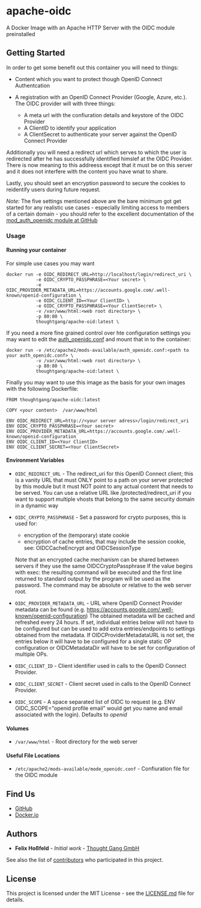 # apache-oidc

A Docker Image with an Apache HTTP Server with the OIDC module preinstalled

## Getting Started

In order to get some benefit out this container you will need to things:

* Content which you want to protect though OpenID Connect Authentcation
* A registration with an OpenID Connect Provider (Google, Azure, etc.).
  The OIDC provider will with three things:

    * A meta url with the confiuration details and keystore of the OIDC Provider
    * A ClientID to identify your application
    * A ClientSecret to authenticate your server against the OpenID Connect Provider

Additionally you will need a redirect url which serves to which the user is redirected after he
has successfully identified himslef at the OIDC Provider. There is now meaning to this 
addreess except that it must be on this server and it does not interfere with the content
you have wnat to share.

Lastly, you should seet an encryption password to secure the cookies to reidentify users during future 
request.

*Note:* The five settings mentioned above are the bare minimum got get started for any realistic use cases - especially limiting access to members of a certain domain - you should refer to the excellent  documentation of the [mod_auth_openidc module at GitHub](https://github.com/zmartzone/mod_auth_openidc)


### Usage

#### Running your container

For simple use cases you may want

```shell
docker run -e OIDC_REDIRECT_URL=http://localhost/login/redirect_uri \
           -e OIDC_CRYPTO_PASSPHRASE=<Your secret> \
           -e OIDC_PROVIDER_METADATA_URL=https://accounts.google.com/.well-known/openid-configuration \
           -e OIDC_CLIENT_ID=<Your ClientID> \
           -e OIDC_CRYPTO_PASSPHRASE=<Your ClientSecret> \
           -v /var/www/html:<web root directory> \
           -p 80:80 \
           thoughtgang/apache-oid:latest \
```

If you need a more fine grained control over hte configuration settings you may want to edit the  [auth_openidc.conf](auth_openidc.conf) and mount that in to the container:

```shell
docker run -v /etc/apache2/mods-available/auth_openidc.conf:<path to your auth_openidc.conf> \
           -v /var/www/html:<web root directory> \
           -p 80:80 \
           thoughtgang/apache-oid:latest \
```

Finally you may want to use this image as the basis for your own images with the following Dockerfile:

```
FROM thoughtgang/apache-oidc:latest

COPY <your content>  /var/www/html

ENV OIDC_REDIRECT_URL=http://<your server adress>/login/redirect_uri
ENV OIDC_CRYPTO_PASSPHRASE=<Your secret>
ENV OIDC_PROVIDER_METADATA_URL=https://accounts.google.com/.well-known/openid-configuration
ENV OIDC_CLIENT_ID=<Your ClientID>
ENV OIDC_CLIENT_SECRET=<Your ClientSecret>
```


#### Environment Variables

* `OIDC_REDIRECT_URL` - The redirect_uri for this OpenID Connect client; this is a vanity URL
that must ONLY point to a path on your server protected by this module
but it must NOT point to any actual content that needs to be served.
You can use a relative URL like /protected/redirect_uri if you want to
support multiple vhosts that belong to the same security domain in a dynamic way
* `OIDC_CRYPTO_PASSPHRASE` - Set a password for crypto purposes, this is used for:
  - encryption of the (temporary) state cookie
  - encryption of cache entries, that may include the session cookie, see: OIDCCacheEncrypt and OIDCSessionType

   Note that an encrypted cache mechanism can be shared between servers if they use the same OIDCCryptoPassphrase
If the value begins with exec: the resulting command will be executed and the
first line returned to standard output by the program will be used as the password.
The command may be absolute or relative to the web server root.
* `OIDC_PROVIDER_METADATA_URL` - URL where OpenID Connect Provider metadata can be found (e.g. https://accounts.google.com/.well-known/openid-configuration)
The obtained metadata will be cached and refreshed every 24 hours.
If set, individual entries below will not have to be configured but can be used to add
extra entries/endpoints to settings obtained from the metadata.
If OIDCProviderMetadataURL is not set, the entries below it will have to be configured for a single
static OP configuration or OIDCMetadataDir will have to be set for configuration of multiple OPs.
* `OIDC_CLIENT_ID` -  Client identifier used in calls to the OpenID Connect Provider.
* `OIDC_CLIENT_SECRET` - Client secret used in calls to the OpenID Connect Provider.
* `OIDC_SCOPE` - A space separated list of OIDC to request (e.g. ENV OIDC_SCOPE="openid profile email" would get you name and email associated with the login). Defaults to *openid*

#### Volumes

* `/var/www/html` - Root directory for the web server

#### Useful File Locations

* `/etc/apache2/mods-available/mode_openidc.conf` - Confiuration file for the OIDC module

## Find Us

* [GitHub](https://github.com/thought-gang/apache-oidc)
* [Docker.io](https://hub.docker.com/repository/docker/thoughtgang/apache-oidc)


## Authors

* **Felix Hoßfeld** - *Initial work* - [Thought Gang GmbH](https://www.thoughtgang.de/)

See also the list of [contributors](https://github.com/your/repository/contributors) who 
participated in this project.

## License

This project is licensed under the MIT License - see the [LICENSE.md](LICENSE.md) file for details.
